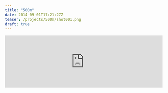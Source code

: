 ```yaml
---
title: "500m"
date: 2014-09-01T17:21:27Z
teaser: /projects/500m/shot001.png
draft: true
---
```


<iframe src="https://itch.io/embed/57061?bg_color=000000&amp;fg_color=85a984&amp;link_color=85a984&amp;border_color=414c41" width="100%" height="167" frameborder="0"><a href="https://klockenschooster.itch.io/500m">500m by klockenschooster</a></iframe>
